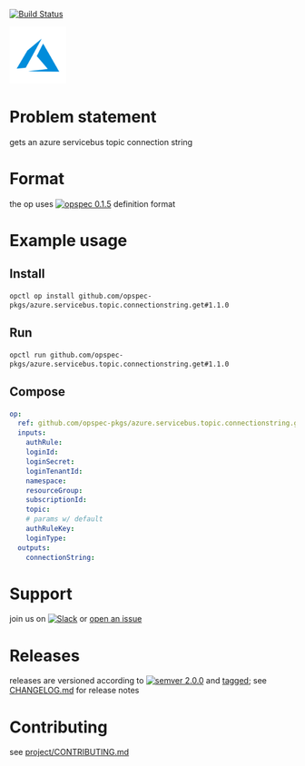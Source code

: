 [![Build Status](https://travis-ci.org/opspec-pkgs/azure.servicebus.topic.connectionstring.get.svg?branch=master)](https://travis-ci.org/opspec-pkgs/azure.servicebus.topic.connectionstring.get)

<img src="icon.svg" alt="icon" height="100px">

# Problem statement

gets an azure servicebus topic connection string

# Format

the op uses [![opspec 0.1.5](https://img.shields.io/badge/opspec-0.1.5-brightgreen.svg?colorA=6b6b6b&colorB=fc16be)](https://opspec.io/0.1.5) definition format

# Example usage

## Install

```shell
opctl op install github.com/opspec-pkgs/azure.servicebus.topic.connectionstring.get#1.1.0
```

## Run

```
opctl run github.com/opspec-pkgs/azure.servicebus.topic.connectionstring.get#1.1.0
```

## Compose

```yaml
op:
  ref: github.com/opspec-pkgs/azure.servicebus.topic.connectionstring.get#1.1.0
  inputs:
    authRule:
    loginId:
    loginSecret:
    loginTenantId:
    namespace:
    resourceGroup:
    subscriptionId:
    topic:
    # params w/ default
    authRuleKey:
    loginType:
  outputs:
    connectionString:
```

# Support

join us on
[![Slack](https://opctl-slackin.herokuapp.com/badge.svg)](https://opctl-slackin.herokuapp.com/)
or
[open an issue](https://github.com/opspec-pkgs/azure.servicebus.topic.connectionstring.get/issues)

# Releases

releases are versioned according to
[![semver 2.0.0](https://img.shields.io/badge/semver-2.0.0-brightgreen.svg)](http://semver.org/spec/v2.0.0.html)
and [tagged](https://git-scm.com/book/en/v2/Git-Basics-Tagging); see
[CHANGELOG.md](CHANGELOG.md) for release notes

# Contributing

see
[project/CONTRIBUTING.md](https://github.com/opspec-pkgs/project/blob/master/CONTRIBUTING.md)
